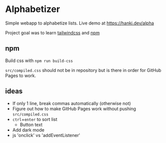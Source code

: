 # Alphabetizer

Simple webapp to alphabetize lists. Live demo at https://hanki.dev/alpha

Project goal was to learn [tailwindcss](https://tailwindcss.com) and [npm](https://www.npmjs.com/)

## npm

Build css with `npm run build-css`

`src/compiled.css` should not be in repository but is there in order for GitHub Pages to work.

## ideas

- If only 1 line, break commas automatically (otherwise not)
- Figure out how to make GitHub Pages work without pushing `src/compiled.css`
- `ctrl`+`enter` to sort list
  - Button text
- Add dark mode
- js 'onclick' vs 'addEventListener'
